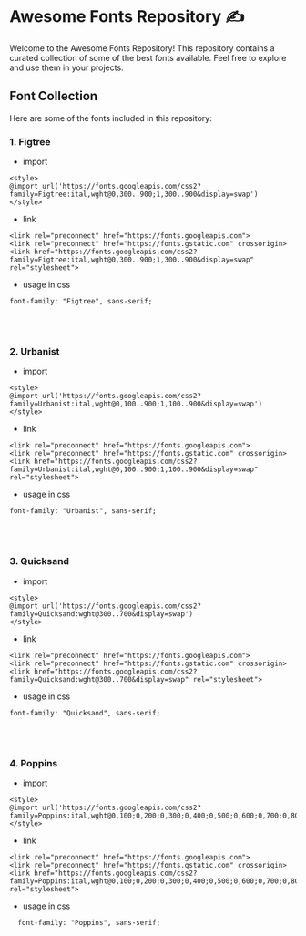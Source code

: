 # Awesome Fonts Repository ✍️
Welcome to the Awesome Fonts Repository! This repository contains a curated collection of some of the best fonts available. Feel free to explore and use them in your projects.

## Font Collection
Here are some of the fonts included in this repository:

### 1. Figtree
- import
```
<style>
@import url('https://fonts.googleapis.com/css2?family=Figtree:ital,wght@0,300..900;1,300..900&display=swap')
</style>
```
- link
```
<link rel="preconnect" href="https://fonts.googleapis.com">
<link rel="preconnect" href="https://fonts.gstatic.com" crossorigin>
<link href="https://fonts.googleapis.com/css2?family=Figtree:ital,wght@0,300..900;1,300..900&display=swap" rel="stylesheet">
```
- usage in css
```
font-family: "Figtree", sans-serif;
```

<br></br>

### 2. Urbanist
- import
```
<style>
@import url('https://fonts.googleapis.com/css2?family=Urbanist:ital,wght@0,100..900;1,100..900&display=swap')
</style>
```
- link
```
<link rel="preconnect" href="https://fonts.googleapis.com">
<link rel="preconnect" href="https://fonts.gstatic.com" crossorigin>
<link href="https://fonts.googleapis.com/css2?family=Urbanist:ital,wght@0,100..900;1,100..900&display=swap" rel="stylesheet">
```
- usage in css
```
font-family: "Urbanist", sans-serif;
```

<br></br>

### 3. Quicksand
- import
```
<style>
@import url('https://fonts.googleapis.com/css2?family=Quicksand:wght@300..700&display=swap')
</style>
```
- link
```
<link rel="preconnect" href="https://fonts.googleapis.com">
<link rel="preconnect" href="https://fonts.gstatic.com" crossorigin>
<link href="https://fonts.googleapis.com/css2?family=Quicksand:wght@300..700&display=swap" rel="stylesheet">
```
- usage in css
```
font-family: "Quicksand", sans-serif;
```

<br></br>

### 4. Poppins
- import
```
<style>
@import url('https://fonts.googleapis.com/css2?family=Poppins:ital,wght@0,100;0,200;0,300;0,400;0,500;0,600;0,700;0,800;0,900;1,100;1,200;1,300;1,400;1,500;1,600;1,700;1,800;1,900&display=swap')
</style>
```
- link
```
<link rel="preconnect" href="https://fonts.googleapis.com">
<link rel="preconnect" href="https://fonts.gstatic.com" crossorigin>
<link href="https://fonts.googleapis.com/css2?family=Poppins:ital,wght@0,100;0,200;0,300;0,400;0,500;0,600;0,700;0,800;0,900;1,100;1,200;1,300;1,400;1,500;1,600;1,700;1,800;1,900&display=swap" rel="stylesheet">
```
- usage in css
```
  font-family: "Poppins", sans-serif;
```

